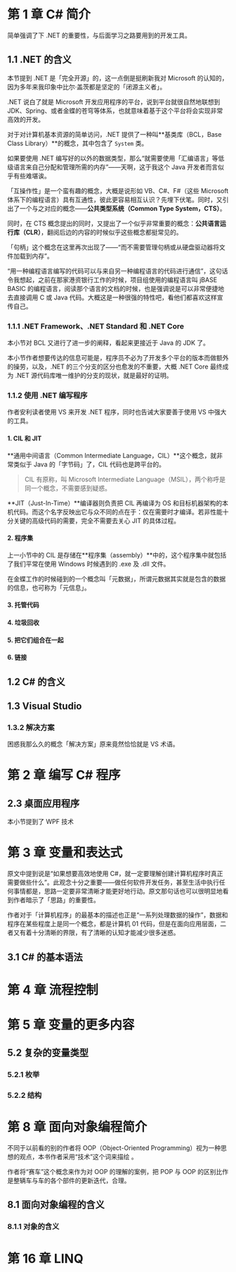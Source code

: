 # 第 1 章   C# 简介



简单强调了下 .NET 的重要性，与后面学习之路要用到的开发工具。



## 1.1   .NET 的含义

本节提到 .NET 是「完全开源」的，这一点倒是挺刷新我对 Microsoft 的认知的，因为多年来我印象中比尔·盖茨都是坚定的「闭源主义者」。

.NET 说白了就是 Microsoft 开发应用程序的平台，说到平台就很自然地联想到 JDK、Spring、或者金蝶的苍穹等体系，也就意味着基于这个平台将会实现非常高效的开发。

对于对计算机基本资源的简单访问，.NET 提供了一种叫**基类库（BCL，Base Class Library）**的概念，其中包含了 `System` 类。

如果要使用 .NET 编写好的以外的数据类型，那么“就需要使用「汇编语言」等低级语言来自己分配和管理所需的内存”——天啊，这于我这个 Java 开发者而言似乎有些难堪诶。

「互操作性」是一个蛮有趣的概念，大概是说形如 VB、C#、F#（这些 Microsoft 体系下的编程语言）具有互通性，彼此更容易相互认识？先埋下伏笔。同时，又引出了一个与之对应的概念——**公共类型系统（Common Type System，CTS）**。

同时，在 CTS 概念提出的同时，又提出了一个似乎非常重要的概念：**公共语言运行库（CLR）**，翻阅后边的内容的时候似乎这些概念都挺常见的。

「句柄」这个概念在这里再次出现了——“而不需要管理句柄或从硬盘驱动器将文件加载到内存”。

“用一种编程语言编写的代码可以与来自另一种编程语言的代码进行通信”，这句话令我想起，之前在那家港资银行工作的时候，项目组使用的编程语言叫 jBASE BASIC 的编程语言，阅读那个语言的文档的时候，也是强调说是可以非常便捷地去直接调用 C 或 Java 代码。大概这是一种很强的特性吧，看他们都喜欢这样宣传自己。

### 1.1.1   .NET Framework、.NET Standard 和 .NET Core

本小节对 BCL 又进行了进一步的阐释，看起来更接近于 Java 的 JDK 了。

本小节作者想要传达的信息可能是，程序员不必为了开发多个平台的版本而做额外的操劳，以及，.NET 的三个分支的区分也愈发的不重要，大概 .NET Core 最终成为 .NET 源代码库唯一维护的分支的现状，就是最好的证明。

### 1.1.2   使用 .NET 编写程序

作者安利读者使用 VS 来开发 .NET 程序，同时也告诫大家要善于使用 VS 中强大的工具。

#### 1.   CIL 和 JIT

**通用中间语言（Common Intermediate Language，CIL）**这个概念，就非常类似于 Java 的「字节码」了，CIL 代码也是跨平台的。

> CIL 有原称，叫 Microsoft Intermediate Language（MSIL），两个称呼是同一个概念，不需要感到疑惑。

**JIT（Just-In-Time）**编译器则负责把 CIL 再编译为 OS 和目标机器架构的本机代码。而这个名字反映出它与众不同的点在于：仅在需要时才编译。若非性能十分关键的高级代码的需要，完全不需要去关心 JIT 的具体过程。

#### 2.   程序集

上一小节中的 CIL 是存储在**程序集（assembly）**中的，这个程序集中就包括了我们平常在使用 Windows 时候遇到的 .exe 及 .dll 文件。

在金蝶工作的时候碰到的一个概念叫「元数据」，所谓元数据其实就是包含的数据的信息，也可称为「元信息」。

#### 3.   托管代码





#### 4.   垃圾回收





#### 5.   把它们组合在一起



#### 6.   链接







## 1.2   C# 的含义





## 1.3   Visual Studio



### 1.3.2   解决方案

困惑我那么久的概念「解决方案」原来竟然恰恰就是 VS 术语。



# 第 2 章   编写 C# 程序



## 2.3   桌面应用程序

本小节提到了 WPF 技术





# 第 3 章   变量和表达式



原文中提到说是“如果想要高效地使用 C#，就一定要理解创建计算机程序时真正需要做些什么”。此观念十分之重要——做任何软件开发任务，甚至生活中执行任何事情都是，思路一定要非常清晰才能更好地行动。原文那句话也可以很明显地看到作者暗示了「思路」的重要性。

作者对于「计算机程序」的最基本的描述也正是“一系列处理数据的操作”，数据和程序在某些程度上是同一个概念，都是计算机 01 代码，但是在面向应用层面，二者又有着十分清晰的界限，有了清晰的认知才能减少很多迷惑。









## 3.1   C# 的基本语法













# 第 4 章   流程控制







# 第 5 章   变量的更多内容



## 5.2   复杂的变量类型

### 5.2.1   枚举



### 5.2.2   结构





# 第 8 章   面向对象编程简介



不同于以前看的别的作者将 OOP（Object-Oriented Programming）视为一种思想的观点，本书作者采用“技术”这个词来描绘 。

作者将“赛车”这个概念来作为对 OOP 的理解的案例，把 POP 与 OOP 的区别比作是整辆车与车的各个部件的更新迭代，合理。



## 8.1   面向对象编程的含义

### 8.1.1   对象的含义





# 第 16 章   LINQ



